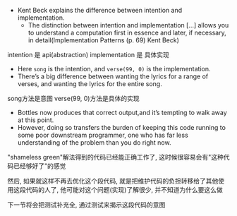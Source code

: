 + Kent Beck explains the difference between intention and implementation.
    + The distinction between intention and implementation [...] allows you to understand a computation first in essence and later, if necessary, in detail(Implementation Patterns (p. 69) Kent Beck)

intention 是 api(abstraction)
implementation 是 具体实现

+ Here `song` is the intention, and `verse(99, 0)` is the implementation.
+ There’s a big difference between wanting the lyrics for a range of verses, and wanting the lyrics for the entire song.

song方法是意图
verse(99, 0)方法是具体的实现

+ Bottles now produces that correct output,and it’s tempting to walk away at this point.
+ However, doing so transfers the burden of keeping this code running to some poor downstream programmer, one who has far less understanding of the problem than you do right now.

"shameless green"解法得到的代码已经能正确工作了, 这时候很容易会有"这种代码已经够好了"的感觉

然后, 如果就这样不再去优化这个段代码, 就是把维护代码的负担转移给了其他使用这段代码的人了, 他可能对这个问题(实现)了解很少, 并不知道为什么要这么做

下一节将会把测试补充全, 通过测试来揭示这段代码的意图

